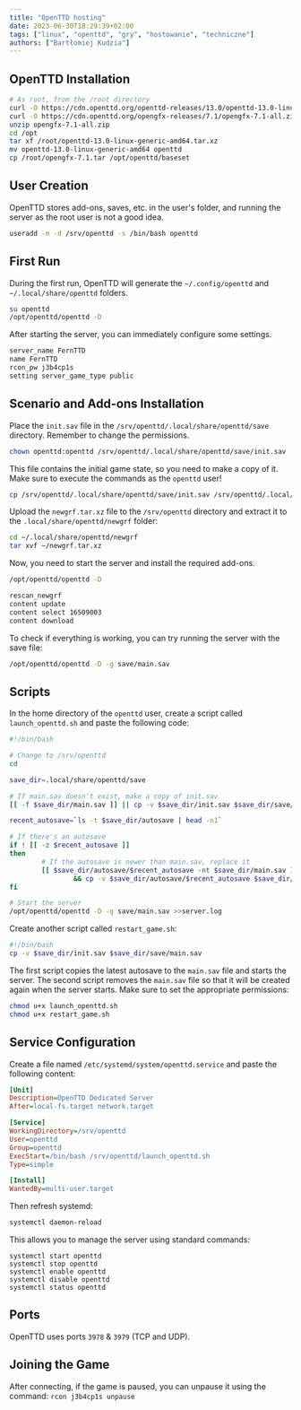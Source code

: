 ```yaml
---
title: "OpenTTD hosting"
date: 2023-06-30T18:29:39+02:00
tags: ["linux", "openttd", "gry", "hostowanie", "techniczne"]
authors: ["Bartłomiej Kudzia"]
---
```


## OpenTTD Installation

```bash
# As root, from the /root directory
curl -O https://cdn.openttd.org/openttd-releases/13.0/openttd-13.0-linux-generic-amd64.tar.xz
curl -O https://cdn.openttd.org/opengfx-releases/7.1/opengfx-7.1-all.zip
unzip opengfx-7.1-all.zip
cd /opt
tar xf /root/openttd-13.0-linux-generic-amd64.tar.xz
mv openttd-13.0-linux-generic-amd64 openttd
cp /root/opengfx-7.1.tar /opt/openttd/baseset
```

## User Creation

OpenTTD stores add-ons, saves, etc. in the user's folder, and running the server as the root user is not a good idea.

```bash
useradd -m -d /srv/openttd -s /bin/bash openttd
```

## First Run

During the first run, OpenTTD will generate the `~/.config/openttd` and `~/.local/share/openttd` folders.

```bash
su openttd
/opt/openttd/openttd -D
```

After starting the server, you can immediately configure some settings.

```bash
server_name FernTTD
name FernTTD
rcon_pw j3b4cp1s
setting server_game_type public
```

## Scenario and Add-ons Installation

Place the `init.sav` file in the `/srv/openttd/.local/share/openttd/save` directory. Remember to change the permissions.

```bash
chown openttd:openttd /srv/openttd/.local/share/openttd/save/init.sav
```

This file contains the initial game state, so you need to make a copy of it. Make sure to execute the commands as the `openttd` user!

```bash
cp /srv/openttd/.local/share/openttd/save/init.sav /srv/openttd/.local/share/openttd/save/main.sav
```

Upload the `newgrf.tar.xz` file to the `/srv/openttd` directory and extract it to the `.local/share/openttd/newgrf` folder:

```bash
cd ~/.local/share/openttd/newgrf
tar xvf ~/newgrf.tar.xz
```

Now, you need to start the server and install the required add-ons.

```bash
/opt/openttd/openttd -D
```

```bash
rescan_newgrf
content update
content select 16509003
content download
```

To check if everything is working, you can try running the server with the save file:

```bash
/opt/openttd/openttd -D -g save/main.sav
```

## Scripts

In the home directory of the `openttd` user, create a script called `launch_openttd.sh` and paste the following code:

```bash
#!/bin/bash

# Change to /srv/openttd
cd

save_dir=.local/share/openttd/save

# If main.sav doesn't exist, make a copy of init.sav
[[ -f $save_dir/main.sav ]] || cp -v $save_dir/init.sav $save_dir/save/main.sav

recent_autosave=`ls -t $save_dir/autosave | head -n1`

# If there's an autosave
if ! [[ -z $recent_autosave ]]
then
        # If the autosave is newer than main.sav, replace it
        [[ $save_dir/autosave/$recent_autosave -nt $save_dir/main.sav ]] \
                && cp -v $save_dir/autosave/$recent_autosave $save_dir/main.sav
fi

# Start the server
/opt/openttd/openttd -D -g save/main.sav >>server.log
```

Create another script called `restart_game.sh`:

```bash
#!/bin/bash
cp -v $save_dir/init.sav $save_dir/save/main.sav
```

The first script copies the latest autosave to the `main.sav` file and starts the server. The second script removes the `main.sav` file so that it will be created again when the server starts. Make sure to set the appropriate permissions:

```bash
chmod u+x launch_openttd.sh
chmod u+x restart_game.sh
```

## Service Configuration

Create a file named `/etc/systemd/system/openttd.service` and paste the following content:

```cfg
[Unit]
Description=OpenTTD Dedicated Server
After=local-fs.target network.target

[Service]
WorkingDirectory=/srv/openttd
User=openttd
Group=openttd
ExecStart=/bin/bash /srv/openttd/launch_openttd.sh
Type=simple

[Install]
WantedBy=multi-user.target
```

Then refresh systemd:

```bash
systemctl daemon-reload
```

This allows you to manage the server using standard commands:

```
systemctl start openttd
systemctl stop openttd
systemctl enable openttd
systemctl disable openttd
systemctl status openttd
```

## Ports

OpenTTD uses ports `3978` & `3979` (TCP and UDP).

## Joining the Game

After connecting, if the game is paused, you can unpause it using the command: `rcon j3b4cp1s unpause`
